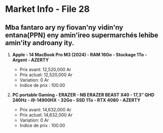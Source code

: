 # Market Info - File 28

## Mba fantaro ary ny fiovan'ny vidin'ny entana(PPN) eny amin'ireo supermarchés lehibe amin'ity androany ity.

1. **Apple - 14 MacBook Pro M3 (2024) - RAM 16Go - Stockage 1To - Argent - AZERTY**
   - Prix avant: 12,520,000 Ar
   - Prix actuel: 12,520,000 Ar
   - Variation: 0 Ar
   - Indice de prix : 100.00

2. **PC portable Gaming - ERAZER - NB ERAZER BEAST X40 - 17,3” QHD 240Hz - i9-14900HX - 32Go - SSD 1To - RTX 4080 - AZERTY**
   - Prix avant: 14,632,000 Ar
   - Prix actuel: 14,632,000 Ar
   - Variation: 0 Ar
   - Indice de prix : 100.00

